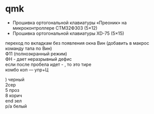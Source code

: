 # qmk
- Прошивка ортогональной клавиатуры «Преоник» на микроконтроллере СТМ32Ф303 (5×12)
- Прошивка ортогональной клавиатуры XD-75 (5×15)

переход по вкладкам без появления окна Вин (добавить в макрос команду тапа по Вин)  
Ф11 (полноэкранный режим)  
ФН - дает неразрывный дефис  
если после пробела идет - , то это тире  
комбо коп — упр+Ц  


) черный  
2сер  
5 проз  
8 корич  
end зел  
р/а белый  
